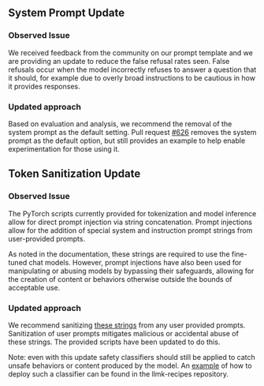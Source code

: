 ## System Prompt Update

### Observed Issue
We received feedback from the community on our prompt template and we are providing an update to reduce the false refusal rates seen. False refusals occur when the model incorrectly refuses to answer a question that it should, for example due to overly broad instructions to be cautious in how it provides responses. 

### Updated approach
Based on evaluation and analysis, we recommend the removal of the system prompt as the default setting.  Pull request [#626](https://github.com/khulnasoft/llmk/pull/626) removes the system prompt as the default option, but still provides an example to help enable experimentation for those using it. 

## Token Sanitization Update

### Observed Issue
The PyTorch scripts currently provided for tokenization and model inference allow for direct prompt injection via string concatenation. Prompt injections allow for the addition of special system and instruction prompt strings from user-provided prompts. 

As noted in the documentation, these strings are required to use the fine-tuned chat models. However, prompt injections have also been used for manipulating or abusing models by bypassing their safeguards, allowing for the creation of content or behaviors otherwise outside the bounds of acceptable use. 

### Updated approach
We recommend sanitizing [these strings](https://github.com/khulnasoft/llmk#fine-tuned-chat-models) from any user provided prompts. Sanitization of user prompts mitigates malicious or accidental abuse of these strings. The provided scripts have been updated to do this. 

Note: even with this update safety classifiers should still be applied to catch unsafe behaviors or content produced by the model. An [example](https://github.com/khulnasoft/llmk-recipes/blob/main/examples/inference.py) of how to deploy such a classifier can be found in the llmk-recipes repository.